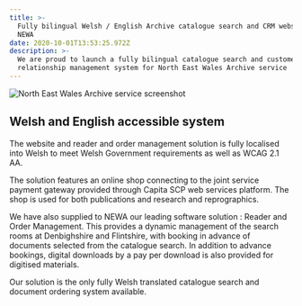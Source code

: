 ```yaml
---
title: >-
  Fully bilingual Welsh / English Archive catalogue search and CRM website for
  NEWA
date: 2020-10-01T13:53:25.972Z
description: >-
  We are proud to launch a fully bilingual catalogue search and customer
  relationship management system for North East Wales Archive service
---
```

![North East Wales Archive service screenshot](/img/newa.jpg)

## Welsh and English accessible system

The website and reader and order management solution is fully localised into Welsh to meet Welsh Government requirements as well as WCAG 2.1 AA.

The solution features an online shop connecting to the joint service payment gateway provided through Capita SCP web services platform.  The shop is used for both publications and research and reprographics.

We have also supplied to NEWA our leading software solution : Reader and Order Management.  This provides a dynamic management of the search rooms at Denbighshire and Flintshire, with booking in advance of documents selected from the catalogue search.  In addition to advance bookings, digital downloads by a pay per download is also provided for digitised materials.

Our solution is the only fully Welsh translated catalogue search and document ordering system available.
